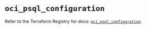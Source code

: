 # `oci_psql_configuration`

Refer to the Terraform Registry for docs: [`oci_psql_configuration`](https://registry.terraform.io/providers/oracle/oci/7.19.0/docs/resources/psql_configuration).
